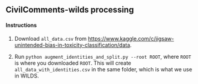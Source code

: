 ## CivilComments-wilds processing

#### Instructions

1. Download `all_data.csv` from https://www.kaggle.com/c/jigsaw-unintended-bias-in-toxicity-classification/data.

2. Run `python augment_identities_and_split.py --root ROOT`, where `ROOT` is where you downloaded `ROOT`. This will create `all_data_with_identities.csv` in the same folder, which is what we use in WILDS.

